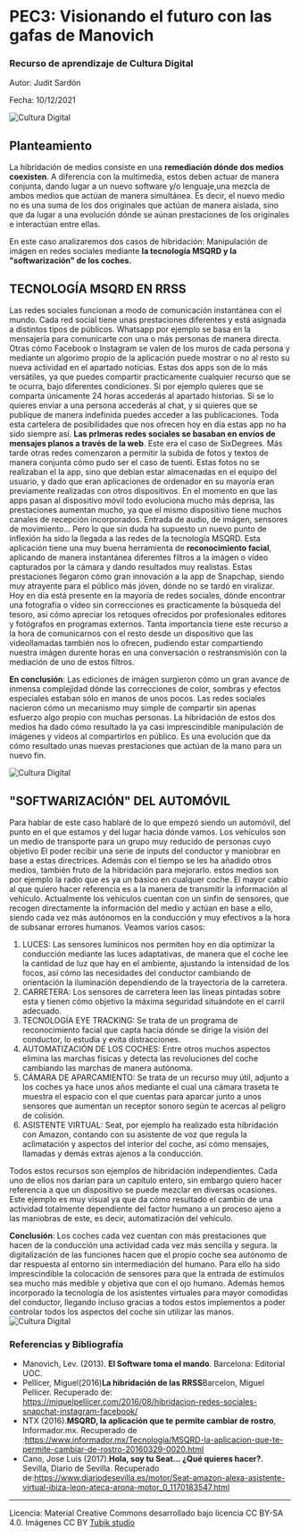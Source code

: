 # PEC3: Visionando el futuro con las gafas de Manovich 

### Recurso de aprendizaje de Cultura Digital 


Autor: Judit Sardón


Fecha: 10/12/2021

![Cultura Digital](https://concepto.de/wp-content/uploads/2015/03/software-1-e1550080097569.jpg) 



## Planteamiento


La hibridación de medios consiste en una **remediación dónde dos medios coexisten**. A diferencia con la multimedia, estos deben actuar de manera conjunta, dando lugar a un nuevo software y/o lenguaje,una mezcla de ambos medios que actúan de manera simultánea. Es decir, el nuevo medio no es una suma de los dos originales que actúan de manera aislada, sino que da lugar a una evolución dónde se aúnan prestaciones de los originales e interactúan entre ellas. 

En este caso analizaremos dos casos de hibridación:
Manipulación de imágen en redes sociales mediante **la tecnología MSQRD y la "softwarización" de los coches.**


## TECNOLOGÍA MSQRD EN RRSS

Las redes sociales funcionan a modo de comunicación instantánea con el mundo. Cada red social tiene unas prestaciones diferentes y está asignada a distintos tipos de públicos.
Whatsapp por ejemplo se basa en la mensajería para comunicarte con una o más personas de manera directa. Otras cómo Facebook o Instagram se valen de los muros de cada persona y mediante un algorimo propio de la aplicación puede mostrar o no al resto su nueva actividad en el apartado noticias. Estas dos apps son de lo más versátiles, ya que puedes compartir practicamente cualquier recurso que se te ocurra, bajo diferentes condiciones. Si por ejemplo quieres que se comparta únicamente 24 horas accederás al apartado historias. Si se lo quieres enviar a una persona accederás al chat, y si quieres que se publique de manera indefinida puedes acceder a las publicaciones.
Toda esta cartelera de posibilidades que nos ofrecen hoy en día estas app no ha sido siempre así. **Las prImeras redes sociales se basaban en envíos de mensajes planos a través de la web**. Este era el caso de SixDegrees.
Más tarde otras redes comenzaron a permitir la subida de fotos y textos de manera conjunta cómo pudo ser el caso de tuenti. Estas fotos no se realizaban el la app, sino que debían estar almacenadas en el equipo del usuario, y dado que eran aplicaciones de ordenador en su mayoría eran previamente realizadas con otros dispositivos.
En el momento en que las apps pasan al dispositivo móvil todo evoluciona mucho más deprisa, las prestaciones aumentan mucho, ya que el mismo dispositivo tiene muchos canales de recepción incorporados. Entrada de audio, de imágen, sensores de movimiento...
Pero lo que sin duda ha supuesto un nuevo punto de inflexión ha sido la llegada a las redes de la tecnología MSQRD. Esta aplicación tiene una muy buena herramienta de **reconocimiento facial**, aplicando de manera instantánea diferentes filtros a la imágen o vídeo capturados por la cámara y dando resultados muy realistas. Estas prestaciones llegaron cómo gran innovación a la app de Snapchap, siendo muy atrayente para el público más jóven, dónde no se tardó en viralizar. Hoy en día está presente en la mayoría de redes sociales, dónde encontrar una fotografía o vídeo sin correcciones es practicamente la búsqueda del tesoro, así cómo apreciar los retoques ofrecidos por profesionales editores y fotógrafos en programas externos.
Tanta importancia tiene este recurso a la hora de comunicarnos con el resto desde un dispositivo que las videollamadas también nos lo ofrecen, pudiendo estar compartiendo nuestra imágen durente horas en una conversación o restransmisión con la mediación de uno de estos filtros.

**En conclusión**: Las ediciones de imágen surgieron cómo un gran avance de inmensa complejidad dónde las correcciones de color, sombras y efectos especiales estaban sólo en manos de unos pocos. Las redes sociales nacieron cómo un mecanismo muy simple de compartir sin apenas esfuerzo algo propio con muchas personas. La hibridación de estos dos medios ha dado cómo resultado la ya casi imprescindible manipulación de imágenes y vídeos al compartirlos en público. Es una evolución que da cómo resultado unas nuevas prestaciones que actúan de la mano para un nuevo fin.


![Cultura Digital](https://i1.wp.com/codigoespagueti.com/wp-content/uploads/2016/06/FacebookLive_MSQRD.jpg?fit=640%2C360&quality=80&ssl=1)

## "SOFTWARIZACIÓN" DEL AUTOMÓVIL
Para hablar de este caso hablaré de lo que empezó siendo un automóvil, del punto en el que estamos y del lugar hacia dónde vamos.
Los vehículos son un medio de transporte para un grupo muy reducido de personas cuyo objetivo El poder recibir una serie de inputs del conductor y maniobrar en base a estas directrices. 
Además con el tiempo se les ha añadido otros medios, también fruto de la hibridación para mejorarlo. estos medios son por ejemplo la radio que es ya un básico en cualquer coche.
El mayor cabio al que quiero hacer referencia es a la manera de transmitir la información al vehículo. 
Actualmente los vehículos cuentan con un sinfin de sensores, que recogen directamente la información del medio y actúan en base a ello, siendo cada vez más autónomos en la conducción y muy efectivos a la hora de subsanar errores humanos. Veamos varios casos:
1. LUCES: Las sensores lumínicos nos permiten hoy en día optimizar la conducción mediante las luces adaptativas, de manera que el coche lee la cantidad de luz que hay en el ambiente, ajustando la intensidad de los focos, así cómo las necesidades del conductor cambiando de orientación la iluminación dependiendo de la trayectoria de la carretera.
2. CARRETERA: Los sensores de carretera leen las líneas pintadas sobre esta y tienen cómo objetivo la máxima seguridad situándote en el carril adecuado.
3. TECNOLOGÍA EYE TRACKING: Se trata de un programa de reconocimiento facial que capta hacía dónde se dirige la visión del conductor, lo estudia y evita distracciones.
4. AUTOMATIZACIÓN DE LOS COCHES: Entre otros muchos aspectos elimina las marchas físicas  y detecta las revoluciones del coche cambiando las marchas de manera autónoma.
5. CÁMARA DE APARCAMIENTO: Se trata de un recurso muy útil, adjunto a los coches ya hace unos años mediante el cual una cámara traseta te muestra el espacio con el que cuentas para aparcar junto a unos sensores que aumentan un receptor sonoro según te acercas al peligro de colisión.
6. ASISTENTE VIRTUAL: Seat, por ejemplo ha realizado esta hibridación con Amazon, contando con su asistente de voz que regula la aclimatación y aspectos del interior del coche, así cómo mensajes, llamadas y demás extras ajenos a la conducción.

Todos estos recursos son ejemplos de hibridación independientes. Cada uno de ellos nos darían para un capítulo entero, sin embargo quiero hacer referencia a que un dispositivo se puede mezclar en diversas ocasiones. 
Este ejemplo es muy visual ya que da cómo resultado el cambio de una actividad totalmente dependiente del factor humano a un proceso ajeno a las maniobras de este, es decir, automatización del vehículo.

**Conclusión**: Los coches cada vez cuentan con más prestaciones que hacen de la conducción una actividad cada vez más sencilla y segura. la digitalización de las funciones hacen que el propio coche sea autónomo de dar respuesta al entorno sin intermediación del humano. Para ello ha sido imprescindible la colocación de sensores para que la entrada de estímulos sea mucho más medible y objetiva que con el ojo humano. Además hemos incorporado la tecnología de los asistentes virtuales para mayor comodidas del conductor, llegando incluso gracias a todos estos implementos a poder controlar todos los aspectos del coche sin utilizar las manos.
![Cultura Digital](https://encrypted-tbn0.gstatic.com/images?q=tbn:ANd9GcTVT6KT8TlQR90fiL-EpyxcZqo80IJYZdKsag&usqp=CAU)

### Referencias y Bibliografía

* Manovich, Lev. (2013). **El Software toma el mando**. Barcelona: Editorial UOC.
* Pellicer, Miguel(2016)**La hibridación de las RRSS**Barcelon, Miguel Pellicer. Recuperado de: https://miquelpellicer.com/2016/08/hibridacion-redes-sociales-snapchat-instagram-facebook/
* NTX (2016).**MSQRD, la aplicación que te permite cambiar de rostro**, Informador.mx. Recuperado de :https://www.informador.mx/Tecnologia/MSQRD-la-aplicacion-que-te-permite-cambiar-de-rostro-20160329-0020.html
* Cano, Jose Luis (2017).**Hola, soy tu Seat… ¿Qué quieres hacer?**. Sevilla, Diario de Sevilla. Recuperado de:https://www.diariodesevilla.es/motor/Seat-amazon-alexa-asistente-virtual-ibiza-leon-ateca-arona-motor_0_1170183547.html


----

Licencia: Material Creative Commons desarrollado bajo licencia CC BY-SA 4.0. Imágenes CC BY [Tubik studio](https://blog.tubikstudio.com/how-to-create-original-flat-illustrations-designers-tips/) 
